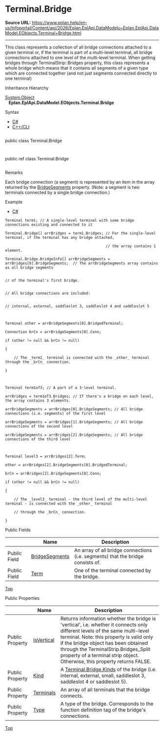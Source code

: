 # Terminal.Bridge

**Source URL:** https://www.eplan.help/en-us/Infoportal/Content/api/2026/Eplan.EplApi.DataModelu~Eplan.EplApi.DataModel.EObjects.Terminal+Bridge.html

---

This class represents a collection of all bridge connections attached to a given terminal or, if the terminal is part of a multi-level terminal, all bridge connections attached to one level of the multi-level terminal. When getting bridges through TerminalStrip::Bridges property, this class represents a whole bridge which means that it contains all segments of a given type which are connected together (and not just segments connected directly to one terminal)

Inheritance Hierarchy

[System.Object](#)  
   **Eplan.EplApi.DataModel.EObjects.Terminal.Bridge**

Syntax

- [C#](#i-syntax-CS)
- [C++/CLI](#i-syntax-CPP2005)

```
```
public class Terminal.Bridge
```
```

```
```
public ref class Terminal.Bridge
```
```

Remarks

Each bridge connection (a segment) is represented by an item in the array returned by the [BridgeSegments](Eplan.EplApi.DataModelu~Eplan.EplApi.DataModel.EObjects.Terminal+Bridge~BridgeSegments.html) property. (Note: a segment is two terminals connected by a single bridge connection.)

Example

- [C#](#i-tab-content-c032732c-f345-4aab-8ec8-c3f6556f183d)

```
Terminal term1; // A single-level terminal with some bridge connections existing and connected to it

Terminal.Bridge[] arrBridges = term1.Bridges; // For the single-level terminal, if the terminal has any bridge attached,

											  // the array contains 1 element.

Terminal.Bridge.BridgeInfo[] arrBridgeSegments = arrBridges[0].BridgeSegments;  // The arrBridgeSegments array contains as all bridge segments

																				// of the terminal's first bridge.

																				// All bridge connections are included: 

																				// internal, external, saddleslot 3, saddleslot 4 and saddleslot 5



Terminal other = arrBridgeSegments[0].BridgedTerminal;

Connection brCn = arrBridgeSegments[0].Conn;

if (other != null && brCn != null)

{

	// The _term1_ terminal is connected with the _other_ terminal through the _brCn_ connection.

}



Terminal term1of3; // A part of a 3-level terminal.

arrBridges = term1of3.Bridges; // If there's a bridge on each level, the array contains 3 elements.

arrBridgeSegments = arrBridges[0].BridgeSegments; // All bridge connections (i.e. segments) of the first level

arrBridgeSegments = arrBridges[1].BridgeSegments; // All bridge connections of the second level

arrBridgeSegments = arrBridges[2].BridgeSegments; // All bridge connections of the third level



Terminal level3 = arrBridges[2].Term;

other = arrBridges[2].BridgeSegments[0].BridgedTerminal;

brCn = arrBridges[2].BridgeSegments[0].Conn;

if (other != null && brCn != null)

{

	// The _level3_ terminal - the third level of the multi-level terminal - is connected with the _other_ terminal

	// through the _brCn_ connection.

}
```



Public Fields

|  | Name | Description |
| --- | --- | --- |
| Public Field | [BridgeSegments](Eplan.EplApi.DataModelu~Eplan.EplApi.DataModel.EObjects.Terminal+Bridge~BridgeSegments.html) | An array of all bridge connections (i.e. segments) that the bridge consists of. |
| Public Field | [Term](Eplan.EplApi.DataModelu~Eplan.EplApi.DataModel.EObjects.Terminal+Bridge~Term.html) | One of the terminal connected by the bridge. |

[Top](#top)

Public Properties

|  | Name | Description |
| --- | --- | --- |
| Public Property | [IsVertical](Eplan.EplApi.DataModelu~Eplan.EplApi.DataModel.EObjects.Terminal+Bridge~IsVertical.html) | Returns information whether the bridge is 'vertical', i.e. whether it connects only different levels of the same multi-level terminal. Note: this property is valid only if the bridge object has been obtained through the TerminalStrip.Bridges\_Split property of a terminal strip object. Otherwise, this property returns FALSE. |
| Public Property | [Kind](Eplan.EplApi.DataModelu~Eplan.EplApi.DataModel.EObjects.Terminal+Bridge~Kind.html) | A [Terminal.Bridge.Kinds](Eplan.EplApi.DataModelu~Eplan.EplApi.DataModel.EObjects.Terminal+Bridge+Kinds.html) of the bridge (i.e. internal, external, small, saddleslot 3, saddleslot 4 or saddleslot 5). |
| Public Property | [Terminals](Eplan.EplApi.DataModelu~Eplan.EplApi.DataModel.EObjects.Terminal+Bridge~Terminals.html) | An array of all terminals that the bridge connects. |
| Public Property | [Type](Eplan.EplApi.DataModelu~Eplan.EplApi.DataModel.EObjects.Terminal+Bridge~Type.html) | A type of the bridge. Corresponds to the function definition tag of the bridge's connections. |

[Top](#top)
